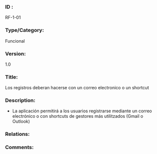 ### ID : 
RF-1-01

### Type/Category:
Funcional

### Version:
1.0

### Title:
Los registros deberan hacerse con un correo electronico o un shortcut

### Description:
- La aplicación permitirá a los usuarios registrarse mediante un correo electrónico o con shortcuts de gestores más utilitzados (Gmail o Outlook)


### Relations:


### Comments:

